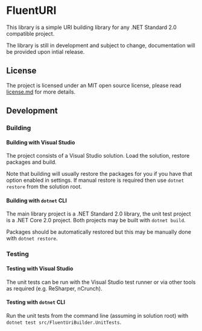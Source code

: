 # FluentURI
This library is a simple URI building library for any .NET Standard 2.0
compatible project.

The library is still in development and subject to change, documentation will
be provided upon intial release.

## License
The project is licensed under an MIT open source license, please read
[license.md](license.md) for more details.

## Development
### Building
#### Building with Visual Studio
The project consists of a Visual Studio solution. Load the solution, restore
packages and build.

Note that building will usually restore the packages for you if you have that
option enabled in settings. If manual restore is required then use
```dotnet restore``` from the solution root.

#### Building with ```dotnet``` CLI
The main library project is a .NET Standard 2.0 library, the unit test project
is a .NET Core 2.0 project. Both projects may be built with
```dotnet build```.

Packages should be automatically restored but this may be manually done with
```dotnet restore```.

### Testing
#### Testing with Visual Studio
The unit tests can be run with the Visual Studio test runner or via other tools
as required (e.g. ReSharper, nCrunch).

#### Testing with ```dotnet``` CLI
Run the unit tests from the command line (assuming in solution root) with
```dotnet test src/FluentUriBuilder.UnitTests```.

